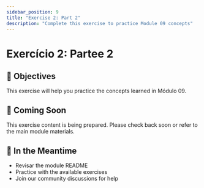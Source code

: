 ```yaml
---
sidebar_position: 9
title: "Exercise 2: Part 2"
description: "Complete this exercise to practice Module 09 concepts"
---
```


# Exercício 2: Partee 2

## 🎯 Objectives

This exercise will help you practice the concepts learned in Módulo 09.

## 📝 Coming Soon

This exercise content is being prepared. Please check back soon or refer to the main module materials.

## 🚀 In the Meantime

- Revisar the module README
- Practice with the available exercises
- Join our community discussions for help
